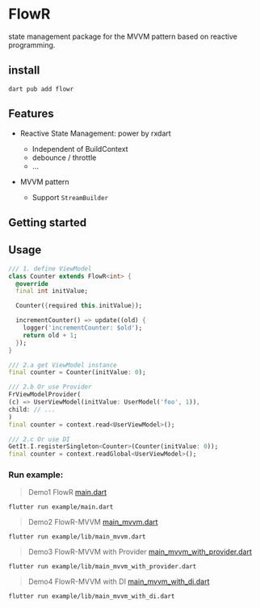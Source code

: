 # FlowR 
state management package for the MVVM pattern based on reactive programming.

## install
```shell
dart pub add flowr
```

## Features

- Reactive State Management: power by rxdart
  - Independent of BuildContext
  - debounce / throttle
  - ...

- MVVM pattern
  - Support `StreamBuilder`



## Getting started

## Usage

```dart
/// 1. define ViewModel
class Counter extends FlowR<int> {
  @override
  final int initValue;

  Counter({required this.initValue});

  incrementCounter() => update((old) {
    logger('incrementCounter: $old');
    return old + 1;
  });
}

/// 2.a get ViewModel instance
final counter = Counter(initValue: 0);

/// 2.b Or use Provider
FrViewModelProvider(
(c) => UserViewModel(initValue: UserModel('foo', 1)),
child: // ...
)
final counter = context.read<UserViewModel>();

/// 2.c Or use DI
GetIt.I.registerSingleton<Counter>(Counter(initValue: 0));
final counter = context.readGlobal<UserViewModel>();
```

### Run example:

> Demo1 FlowR [main.dart](example/lib/main.dart)
```shell
flutter run example/main.dart
```
> Demo2 FlowR-MVVM [main_mvvm.dart](example/lib/main_mvvm.dart)
```shell
flutter run example/lib/main_mvvm.dart
```
> Demo3 FlowR-MVVM with Provider [main_mvvm_with_provider.dart](example/lib/main_mvvm_with_provider.dart)
```shell
flutter run example/lib/main_mvvm_with_provider.dart
```
> Demo4 FlowR-MVVM with DI [main_mvvm_with_di.dart](example/lib/main_mvvm_with_di.dart)
```shell
flutter run example/lib/main_mvvm_with_di.dart
```


